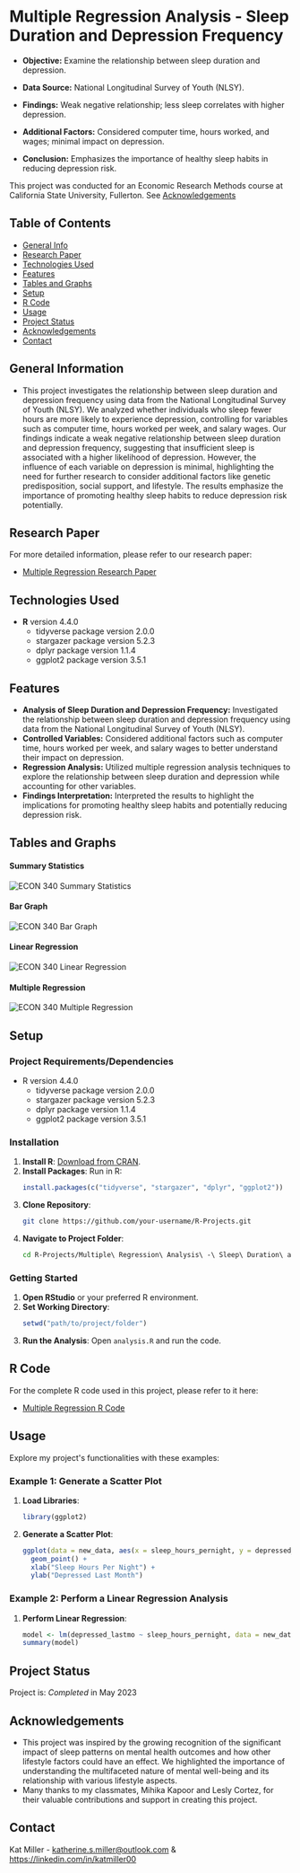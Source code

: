 # Multiple Regression Analysis - Sleep Duration and Depression Frequency
- **Objective:** Examine the relationship between sleep duration and depression.

- **Data Source:** National Longitudinal Survey of Youth (NLSY).

- **Findings:** Weak negative relationship; less sleep correlates with higher depression.

- **Additional Factors:** Considered computer time, hours worked, and wages; minimal impact on depression.

- **Conclusion:** Emphasizes the importance of healthy sleep habits in reducing depression risk.

This project was conducted for an Economic Research Methods course at California State University, Fullerton. See [Acknowledgements](#acknowledgements)

## Table of Contents

* [General Info](#general-information)
* [Research Paper](#research-paper)
* [Technologies Used](#technologies-used)
* [Features](#features)
* [Tables and Graphs](#Tables-and-Graphs)
* [Setup](#setup)
* [R Code](#R-code)
* [Usage](#usage)
* [Project Status](#project-status)
* [Acknowledgements](#acknowledgements)
* [Contact](#contact)

## General Information
- This project investigates the relationship between sleep duration and depression frequency using data from the National Longitudinal Survey of Youth (NLSY). We analyzed whether individuals who sleep fewer hours are more likely to experience depression, controlling for variables such as computer time, hours worked per week, and salary wages. Our findings indicate a weak negative relationship between sleep duration and depression frequency, suggesting that insufficient sleep is associated with a higher likelihood of depression. However, the influence of each variable on depression is minimal, highlighting the need for further research to consider additional factors like genetic predisposition, social support, and lifestyle. The results emphasize the importance of promoting healthy sleep habits to reduce depression risk potentially.

## Research Paper

For more detailed information, please refer to our research paper:
- [Multiple Regression Research Paper](https://github.com/katmiller00/R-Projects/blob/88f59082715a16a823f428afbd183131d6659471/Multiple%20Regression%20Analysis%20-%20Sleep%20Duration%20and%20Depression%20Frequency/Multiple%20Regression%20Research%20Paper.pdf)

## Technologies Used
- **R** version 4.4.0
  - tidyverse package version 2.0.0
  - stargazer package version 5.2.3
  - dplyr package version 1.1.4
  - ggplot2 package version 3.5.1

## Features
- **Analysis of Sleep Duration and Depression Frequency:** Investigated the relationship between sleep duration and depression frequency using data from the National Longitudinal Survey of Youth (NLSY).
- **Controlled Variables:** Considered additional factors such as computer time, hours worked per week, and salary wages to better understand their impact on depression.
- **Regression Analysis:** Utilized multiple regression analysis techniques to explore the relationship between sleep duration and depression while accounting for other variables.
- **Findings Interpretation:** Interpreted the results to highlight the implications for promoting healthy sleep habits and potentially reducing depression risk.

## Tables and Graphs

#### Summary Statistics
![ECON 340 Summary Statistics](https://github.com/katmiller00/R-Projects/assets/159479250/53791cb9-9f6f-4732-ac74-19c6df3322e7)

#### Bar Graph
![ECON 340 Bar Graph](https://github.com/katmiller00/R-Projects/assets/159479250/8ba27a15-42f8-4419-9625-27ca14ba39c4)

#### Linear Regression
![ECON 340 Linear Regression](https://github.com/katmiller00/R-Projects/assets/159479250/045a5b53-d283-4ee0-8f0d-26bdfe159f4b)

#### Multiple Regression
![ECON 340 Multiple Regression](https://github.com/katmiller00/R-Projects/assets/159479250/a3ec76fe-fb27-4b29-8218-1b0233762b5f)

## Setup
### Project Requirements/Dependencies

- R version 4.4.0
  - tidyverse package version 2.0.0
  - stargazer package version 5.2.3
  - dplyr package version 1.1.4
  - ggplot2 package version 3.5.1

### Installation

1. **Install R**: [Download from CRAN](https://cran.r-project.org/).
2. **Install Packages**: Run in R:
    ```R
    install.packages(c("tidyverse", "stargazer", "dplyr", "ggplot2"))
    ```
3. **Clone Repository**:
    ```bash
    git clone https://github.com/your-username/R-Projects.git
    ```
4. **Navigate to Project Folder**:
    ```bash
    cd R-Projects/Multiple\ Regression\ Analysis\ -\ Sleep\ Duration\ and\ Depression\ Frequency
    ```
### Getting Started

1. **Open RStudio** or your preferred R environment.
2. **Set Working Directory**:
    ```R
    setwd("path/to/project/folder")
    ```
3. **Run the Analysis**: Open `analysis.R` and run the code.

## R Code

For the complete R code used in this project, please refer to it here:
- [Multiple Regression R Code](Multiple%20Regression%20Analysis%20-%20Sleep%20Duration%20and%20Depression%20Frequency/Multiple%20Regression%20R%20Code.R) 

## Usage
Explore my project's functionalities with these examples:

### Example 1: Generate a Scatter Plot

1. **Load Libraries**:
    ```R
    library(ggplot2)
    ```
2. **Generate a Scatter Plot**:
    ```R
    ggplot(data = new_data, aes(x = sleep_hours_pernight, y = depressed_lastmo)) +
      geom_point() +
      xlab("Sleep Hours Per Night") +
      ylab("Depressed Last Month")
    ```
### Example 2: Perform a Linear Regression Analysis
1. **Perform Linear Regression**:
    ```R
    model <- lm(depressed_lastmo ~ sleep_hours_pernight, data = new_data)
    summary(model)
    ```
## Project Status
Project is: *Completed* in May 2023

## Acknowledgements
- This project was inspired by the growing recognition of the significant impact of sleep patterns on mental health outcomes and how other lifestyle factors could have an effect. We highlighted the importance of understanding the multifaceted nature of mental well-being and its relationship with various lifestyle aspects.
- Many thanks to my classmates, Mihika Kapoor and Lesly Cortez, for their valuable contributions and support in creating this project.
## Contact
Kat Miller - katherine.s.miller@outlook.com & https://linkedin.com/in/katmiller00
